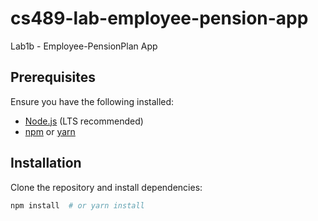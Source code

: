 # cs489-lab-employee-pension-app

Lab1b - Employee-PensionPlan App

## Prerequisites

Ensure you have the following installed:

- [Node.js](https://nodejs.org/) (LTS recommended)
- [npm](https://www.npmjs.com/) or [yarn](https://yarnpkg.com/)

## Installation

Clone the repository and install dependencies:

```sh
npm install  # or yarn install



```
